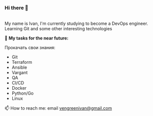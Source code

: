 ### Hi there 👋

<br />
My name is Ivan, I'm currently studying to become a DevOps engineer. Learning Git and some other interesting technologies
<br />

🚧 **My tasks for the near future:**
<!-- TODO-IST:START -->
Прокачать свои знания:
*   Git 
*   Terraform
*   Ansible
*   Vargant
*   QA
*   CI/CD 
*   Docker
*   Python/Go
*   Linux     
<!-- TODO-IST:END -->

📫 How to reach me: email vengreenivan@gmail.com

<!--
**Avstry/Avstry** is a ✨ _special_ ✨ repository because its `README.md` (this file) appears on your GitHub profile.

Here are some ideas to get you started:

- 🔭 I’m currently working on ...
- 🌱 I’m currently learning ...
- 👯 I’m looking to collaborate on ...
- 🤔 I’m looking for help with ...
- 💬 Ask me about ...
- 📫 How to reach me: ...
- 😄 Pronouns: ...
- ⚡ Fun fact: ...
-->


